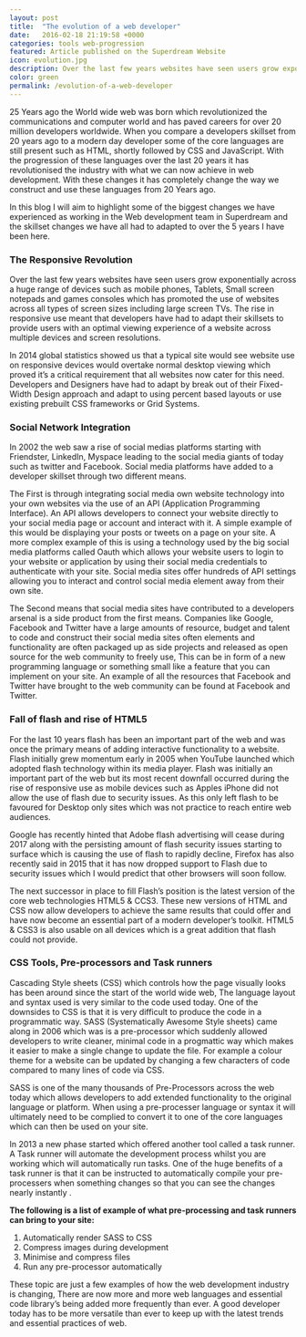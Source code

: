 ```yaml
---
layout: post
title:  "The evolution of a web developer"
date:   2016-02-18 21:19:58 +0000
categories: tools web-progression 
featured: Article published on the Superdream Website
icon: evolution.jpg
description: Over the last few years websites have seen users grow exponentially across a huge range of devices such as mobile phones, Tablets, Small screen notepads and games consoles which has promoted the use of websites across all types of screen sizes including large screen TVs.
color: green
permalink: /evolution-of-a-web-developer
---
```

25 Years ago the World wide web was born which revolutionized the communications and computer world and has paved careers for over 20 million developers worldwide. When you compare a developers skillset from 20 years ago to a modern day developer some of the core languages are still present such as HTML, shortly followed by CSS and JavaScript. With the progression of these languages over the last 20 years it has revolutionised the industry with what we can now achieve in web development.  With these changes it has completely change the way we construct and use these languages from 20 Years ago.

In this blog I will aim to highlight some of the biggest changes we have experienced as working in the Web development team in Superdream and the skillset changes we have all had to adapted to over the 5 years I have been here.

<h3>The Responsive Revolution</h3>

Over the last few years websites have seen users grow exponentially across a huge range of devices such as mobile phones, Tablets, Small screen notepads and games consoles which has promoted the use of websites across all types of screen sizes including large screen TVs.  The rise in responsive use meant that developers have had to adapt their skillsets to provide users with an optimal viewing experience of a website across multiple devices and screen resolutions.

In 2014 global statistics showed us that a typical site would see website use on responsive devices would overtake normal desktop viewing which proved it’s a critical requirement that all websites now cater for this need. Developers and Designers have had to adapt by break out of their Fixed-Width Design approach and adapt to using percent based layouts or use existing prebuilt CSS frameworks or Grid Systems.

<h3>Social Network Integration</h3>

In 2002 the web saw a rise of social medias platforms starting with Friendster, LinkedIn, Myspace leading to the social media giants of today such as twitter and Facebook. Social media platforms have added to a developer skillset through two different means.

The First is through integrating social media own website technology into your own websites via the use of an API (Application Programming Interface). An API allows developers to connect your website directly to your social media page or account and interact with it. A simple example of this would be displaying your posts or tweets on a page on your site. A more complex example of this is using a technology used by the big social media platforms called Oauth which allows your website users to login to your website or application by using their social media credentials to authenticate with your site. Social media sites offer hundreds of API settings allowing you to interact and control social media element away from their own site.

The Second means that social media sites have contributed to a developers arsenal is a side product from the first means. Companies like Google, Facebook and Twitter have a large amounts of resource, budget and talent to code and construct their social media sites often elements and functionality are often packaged up as side projects and released as open source for the web community to freely use, This can be in form of a new programming language or something small like a feature that you can implement on your site. An example of all the resources that Facebook and Twitter have brought to the web community can be found at Facebook and Twitter.

<h3>Fall of flash and rise of HTML5</h3>

For the last 10 years flash has been an important part of the web and was once the primary means of adding interactive functionality to a website. Flash initially grew momentum early in 2005 when YouTube launched which adopted flash technology within its media player. Flash was initially an important part of the web but its most recent downfall occurred during the rise of responsive use as mobile devices such as Apples iPhone did not allow the use of flash due to security issues. As this only left flash to be favoured for Desktop only sites which was not practice to reach entire web audiences.

Google has recently hinted that Adobe flash advertising will cease during 2017 along with the persisting amount of flash security issues starting to surface which is causing the use of flash to rapidly decline, Firefox has also recently said in 2015 that it has now dropped support to Flash due to security issues which I would predict that other browsers will soon follow.

The next successor in place to fill Flash’s position is the latest version of the core web technologies  HTML5 & CCS3. These new versions of HTML and CSS now allow developers to achieve the same results that could offer and have now become an essential part of a modern developer’s toolkit. HTML5 & CSS3 is also usable on all devices which is a great addition that flash could not provide.

<h3>CSS Tools, Pre-processors and Task runners</h3>

Cascading Style sheets (CSS) which controls how the page visually looks has been around since the start of the world wide web, The language layout and syntax used is very similar to the code used today.  One of the downsides to CSS is that it is very difficult to produce the code in a programmatic way. SASS (Systematically Awesome Style sheets) came along in 2006 which was is a pre-processor which suddenly allowed developers to write cleaner, minimal code in a progmattic way which makes it easier to make a single change to update the file. For example a colour theme for a website can be updated by changing a few characters of code compared to many lines of code via CSS.

SASS is one of the many thousands of Pre-Processors across the web today which allows developers to add extended functionality to the original language or platform. When using a pre-processer language or syntax it will ultimately need to be complied to convert it to one of the core languages which can then be used on your site.

In 2013 a new phase started which offered another tool called a task runner. A Task runner will automate the development process whilst you are working which will automatically run tasks. One of the huge benefits of a task runner is that it can be instructed to automatically compile your pre-processers when something changes so that you can see the changes nearly instantly .

<b>The following is a list of example of what pre-processing and task runners can bring to your site:</b>

1. Automatically render SASS to CSS
2. Compress images during development
3. Minimise and compress files
4. Run any pre-processor automatically

These topic are just a few examples of how the web development industry is changing, There are now more and more web languages and essential code library’s being added more frequently than ever. A good developer today has to be more versatile than ever to keep up with the latest trends and essential practices of web.